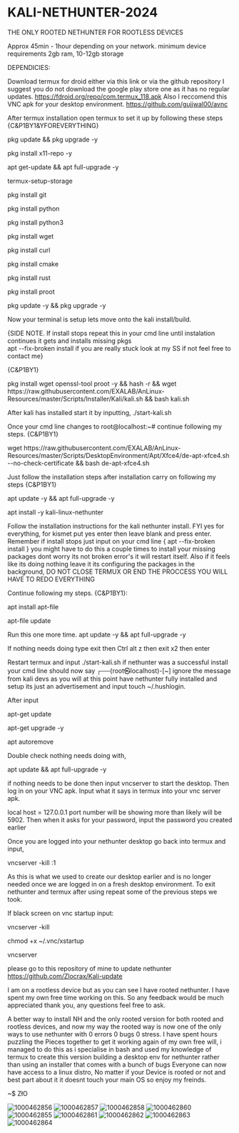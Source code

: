 # KALI-NETHUNTER-2024
THE ONLY ROOTED NETHUNTER FOR ROOTLESS DEVICES

Approx 45min - 1hour depending on your network. minimum device requirements 2gb ram, 10-12gb storage

DEPENDICIES:

Download termux for droid either via this link or via the github repository I suggest you do not download the google play store one as it has no regular updates. https://fdroid.org/repo/com.termux_118.apk 
Also I reccomend this VNC apk for your desktop environment.
https://github.com/gujjwal00/avnc

After termux installation open termux to set it up by following these steps 
{C&P1BY1&YFOREVERYTHING} 

pkg update && pkg upgrade -y 

pkg install x11-repo -y 

apt get-update && apt full-upgrade -y 

termux-setup-storage 

pkg install git

pkg install python 

pkg install python3

pkg install wget 

pkg install curl

pkg install cmake

pkg install rust

pkg install proot

pkg update -y && pkg upgrade -y

Now your terminal is setup lets move onto the kali install/build.

{SIDE NOTE.
If install stops repeat this in your cmd line until instalation continues it gets and installs missing pkgs  
apt --fix-broken install 
if you are really stuck look at my SS if not feel free to contact me}

{C&P1BY1}

pkg install wget openssl-tool proot -y && hash -r && wget https:<i></i>//raw.githubusercontent.com/EXALAB/AnLinux-Resources/master/Scripts/Installer/Kali/kali.sh && bash kali.sh

After kali has installed start it by inputting,
./start-kali.sh

Once your cmd line changes to root@localhost:~# continue following my steps.
{C&P1BY1}

wget https:<i></i>//raw.githubusercontent.com/EXALAB/AnLinux-Resources/master/Scripts/DesktopEnvironment/Apt/Xfce4/de-apt-xfce4.sh --no-check-certificate && bash de-apt-xfce4.sh

Just follow the installation steps after installation carry on following my steps
{C&P1BY1}

apt update -y && apt full-upgrade -y 

apt install -y kali-linux-nethunter 

Follow the installation instructions for the kali nethunter install. FYI yes for everything, for kismet put yes enter then leave blank and press enter. Remember if install stops just input on your cmd line 
{ apt --fix-broken install } you might have to do this a couple times to install your missing packages dont worry its not broken error's it will restart itself. Also if it feels like its doing nothing leave it its configuring the packages in the background, DO NOT CLOSE TERMUX OR END THE PROCCESS YOU WILL HAVE TO REDO EVERYTHING 

Continue following my steps.
{C&P1BY1}:

apt install apt-file

apt-file update

Run this one more time.
apt update -y && apt full-upgrade -y 

If nothing needs doing type exit then Ctrl alt z then exit x2 then enter

Restart termux and input ./start-kali.sh if nethunter was a successful install your cmd line should now say ┌──(root㉿localhost)-[~] ignore the message from kali devs as you will at this point have nethunter fully installed and setup its just an advertisement and input touch ~/.hushlogin. 

After input 

apt-get update

apt-get upgrade -y

apt autoremove

Double check nothing needs doing with,

apt update && apt full-upgrade -y 

if nothing needs to be done then input vncserver to start the desktop. Then log in on your VNC apk. Input what it says in termux into your vnc server apk.

local host = 127.0.0.1 port number will be showing more than likely will be 5902.
Then when it asks for your password, input the password you created earlier

Once you are logged into your nethunter desktop go back into termux and input, 

vncserver -kill :1 

As this is what we used to create our desktop earlier and is no longer needed once we are logged in on a fresh desktop environment. To exit nethunter and termux after using repeat some of the previous steps we took.

If black screen on vnc startup input:

vncserver -kill

chmod +x ~/.vnc/xstartup 

vncserver 

please go to this repository of mine to update nethunter 
https://github.com/Zlocrax/Kali-update

I am on a rootless device but as you can see I have rooted nethunter. I have spent my own free time working on this. So any feedback would be much appreciated thank you, any questions feel free to ask.

A better way to install NH and the only rooted version for both rooted and rootless devices, and now my way the rooted way is now one of the only ways to use nethunter with 0 errors 0 bugs 0 stress. I have spent hours puzzling the Pieces together to get it working again of my own free will, i managed to do this as i specialise in bash and used my knowledge of termux to create this version building a desktop env for nethunter rather than using an installer that comes with a bunch of bugs Everyone can now have access to a linux distro, No matter if your Device is rooted or not and best part about it it doesnt touch your main OS so enjoy my freinds.

~$ ZłO

![1000462856](https://github.com/user-attachments/assets/f74e8b29-a1af-45ec-8e9f-13fbfb04f92e)
![1000462857](https://github.com/user-attachments/assets/ff96bb37-c2e7-4af3-b7a6-0582b77e5606)
![1000462858](https://github.com/user-attachments/assets/88c50b30-eb34-4308-a5a7-498da84b6049)
![1000462860](https://github.com/user-attachments/assets/32ecc025-9c95-4d9b-9815-25c4264b4477)
![1000462855](https://github.com/user-attachments/assets/82163e61-a811-4ec2-9799-b036e1b5c9b1)
![1000462861](https://github.com/user-attachments/assets/9a98edde-c1e6-49bf-ac85-6951a33733c8)
![1000462862](https://github.com/user-attachments/assets/a770727a-3888-4dfb-b5d3-a89f2a93e079)
![1000462863](https://github.com/user-attachments/assets/99960030-d1a4-4a2e-a79c-ef21bce06956)
![1000462864](https://github.com/user-attachments/assets/e556e0a8-8983-483c-8843-7d7d830195ec)

